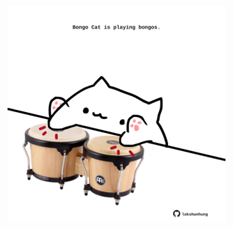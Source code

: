 <!-- built at 06/04/2024, 22:00:36 UTC -->
<p align="center">
  <img width="500" height="500" src="./ReadmeImage.svg">
</p>
